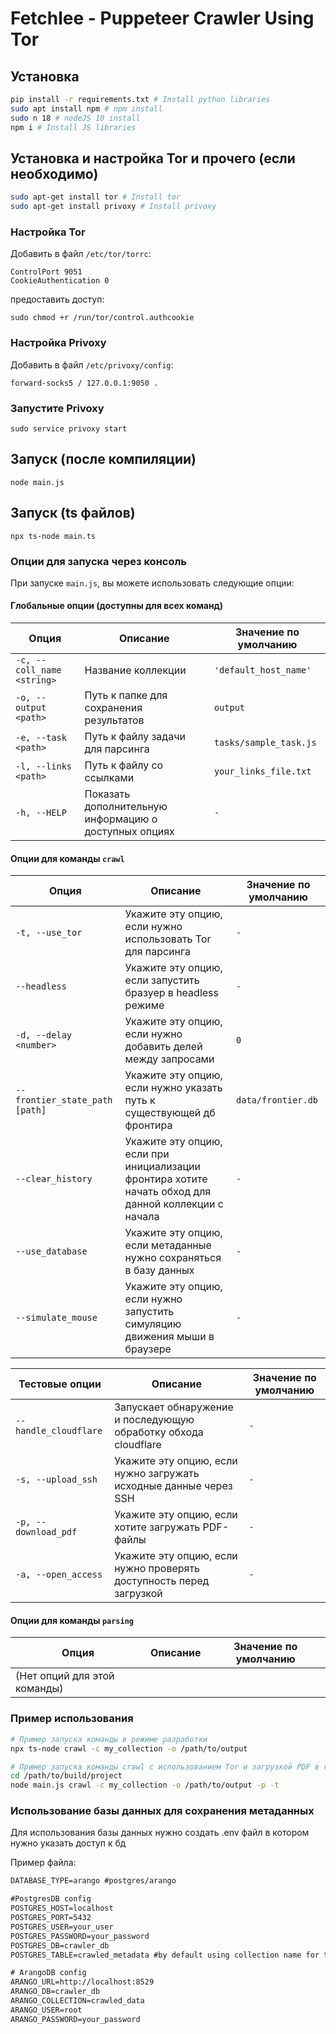 # Fetchlee - Puppeteer Crawler Using Tor

## Установка

```bash
pip install -r requirements.txt # Install python libraries
sudo apt install npm # npm install
sudo n 18 # nodeJS 18 install
npm i # Install JS libraries
```

## Установка и настройка Tor и прочего  (если необходимо)
```bash
sudo apt-get install tor # Install tor
sudo apt-get install privoxy # Install privoxy
```

### Настройка Tor
Добавить в файл `/etc/tor/torrc`:
```
ControlPort 9051
CookieAuthentication 0
```
предоставить доступ:
```
sudo chmod +r /run/tor/control.authcookie
```
### Настройка Privoxy
Добавить в файл `/etc/privoxy/config`:
```
forward-socks5 / 127.0.0.1:9050 .
```
### Запустите Privoxy
```
sudo service privoxy start
```

## Запуск (после компиляции)
```
node main.js
```

## Запуск (ts файлов)
```
npx ts-node main.ts
```

### Опции для запуска через консоль

При запуске `main.js`, вы можете использовать следующие опции:

#### Глобальные опции (доступны для всех команд)

| Опция                         | Описание                                                      | Значение по умолчанию                     |
|-------------------------------|---------------------------------------------------------------|-------------------------------------------|
| `-c, --coll_name <string>`     | Название коллекции                                            | `'default_host_name'`                     |
| `-o, --output <path>`          | Путь к папке для сохранения результатов                       | `output`                                  |
| `-e, --task <path>`            | Путь к файлу задачи для парсинга                              | `tasks/sample_task.js`                    |
| `-l, --links <path>`           | Путь к файлу со ссылками                                      | `your_links_file.txt`                     |
| `-h, --HELP`                   | Показать дополнительную информацию о доступных опциях         | `-`                                       |

#### Опции для команды `crawl`

| Опция                         | Описание                                                      | Значение по умолчанию                     |
|-------------------------------|---------------------------------------------------------------|-------------------------------------------|
| `-t, --use_tor`                | Укажите эту опцию, если нужно использовать Tor для парсинга   | `-`                                       |
| `--headless`                   | Укажите эту опцию, если запустить бразуер в headless режиме   | `-`                                       |
| `-d, --delay <number>`         | Укажите эту опцию, если нужно добавить делей между запросами  | `0`                                       |
| `--frontier_state_path [path]` | Укажите эту опцию, если нужно указать путь к существующей дб фронтира    | `data/frontier.db`  |
| `--clear_history`              | Укажите эту опцию, если при инициализации фронтира хотите начать обход для данной коллекции с начала   | `-`  |
| `--use_database`               | Укажите эту опцию, если метаданные нужно сохраняться в базу данных   | `-`  |
| `--simulate_mouse`             | Укажите эту опцию, если нужно запустить симуляцию движения мыши в браузере   | `-`  |

| Тестовые опции                | Описание                                                      | Значение по умолчанию                     |
|-------------------------------|---------------------------------------------------------------|-------------------------------------------|
| `--handle_cloudflare`         | Запускает обнаружение и последующую обработку обхода cloudflare   | `-`  |
| `-s, --upload_ssh`            | Укажите эту опцию, если нужно загружать исходные данные через SSH | `-`  |
| `-p, --download_pdf`          | Укажите эту опцию, если хотите загружать PDF-файлы                | `-`                                       |
| `-a, --open_access`           | Укажите эту опцию, если нужно проверять доступность перед загрузкой | `-`                                     |

#### Опции для команды `parsing`

| Опция                         | Описание                                                      | Значение по умолчанию                     |
|-------------------------------|---------------------------------------------------------------|-------------------------------------------|
| (Нет опций для этой команды)   |                                                               |                                           |

### Пример использования

```bash
# Пример запуска команды в режиме разработки
npx ts-node crawl -c my_collection -o /path/to/output

# Пример запуска команды crawl с использованием Tor и загрузкой PDF в готовом проекте
cd /path/to/build/project
node main.js crawl -c my_collection -o /path/to/output -p -t
```

### Использование базы данных для сохранения метаданных

Для использования базы данных нужно создать .env файл в котором нужно указать доступ к бд

Пример файла:
```txt
DATABASE_TYPE=arango #postgres/arango

#PostgresDB config
POSTGRES_HOST=localhost
POSTGRES_PORT=5432
POSTGRES_USER=your_user
POSTGRES_PASSWORD=your_password
POSTGRES_DB=crawler_db
POSTGRES_TABLE=crawled_metadata #by default using collection name for table

# ArangoDB config
ARANGO_URL=http://localhost:8529
ARANGO_DB=crawler_db
ARANGO_COLLECTION=crawled_data
ARANGO_USER=root
ARANGO_PASSWORD=your_password
```